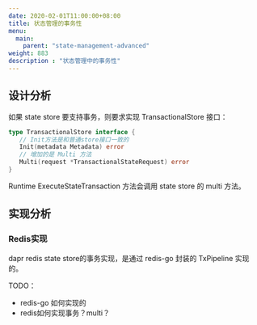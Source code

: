 ```yaml
---
date: 2020-02-01T11:00:00+08:00
title: 状态管理的事务性
menu:
  main:
    parent: "state-management-advanced"
weight: 883
description : "状态管理中的事务性"
---
```


## 设计分析

如果 state store 要支持事务，则要求实现 TransactionalStore 接口：

```go
type TransactionalStore interface {
   // Init方法是和普通store接口一致的
   Init(metadata Metadata) error
   // 增加的是 Multi 方法
   Multi(request *TransactionalStateRequest) error
}
```

Runtime ExecuteStateTransaction 方法会调用 state store 的 multi 方法。

## 实现分析

### Redis实现

dapr redis state store的事务实现，是通过 redis-go 封装的 TxPipeline 实现的。

TODO：

- redis-go 如何实现的
- redis如何实现事务？multi？

